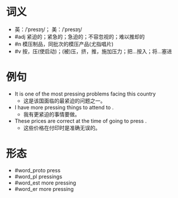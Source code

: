 # 词义
- 英：/ˈpresɪŋ/； 美：/ˈpresɪŋ/
- #adj 紧迫的；紧急的；急迫的；不容忽视的；难以推却的
- #n 模压制品，同批次的模压产品(尤指唱片)
- #v 按，压(使启动)；(被)压，挤，推，施加压力；把…按入；将…塞进
# 例句
- It is one of the most pressing problems facing this country
	- 这是该国面临的最紧迫的问题之一。
- I have more pressing things to attend to .
	- 我有更紧迫的事情要做。
- These prices are correct at the time of going to press .
	- 这些价格在付印时是准确无误的。
# 形态
- #word_proto press
- #word_pl pressings
- #word_est more pressing
- #word_er more pressing

